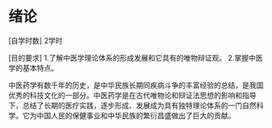 # 绪论

[自学时数]   2学时

[目的要求]
1.了解中医学理论体系的形成发展和它具有的唯物辩证观。
2.掌握中医学的基本特点。

中医药学有数千年的历史，是中华民族长期同疾病斗争的丰富经验的总结，是我国优秀的科技文化的一部分。中医药学是在古代唯物论和辩证法思想的影响和指导下，总结了长期的医疗实践，逐步形成、发展成为具有独特理论体系的一门自然科学。它为中国人民的保健事业和中华民族的繁衍昌盛做出了巨大的贡献。
